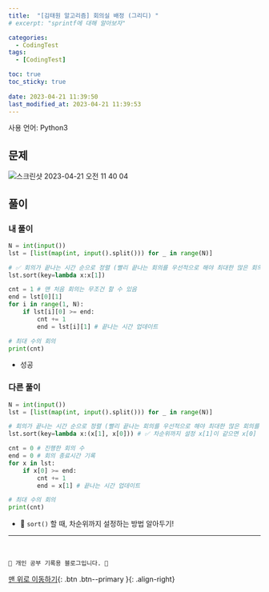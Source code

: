 ```yaml
---
title:  "[김태원 알고리즘] 회의실 배정 (그리디) "
# excerpt: "sprintf에 대해 알아보자"

categories:
  - CodingTest
tags:
  - [CodingTest]

toc: true
toc_sticky: true
 
date: 2023-04-21 11:39:50
last_modified_at: 2023-04-21 11:39:53
---
```


사용 언어: Python3

## 문제
![스크린샷 2023-04-21 오전 11 40 04](https://user-images.githubusercontent.com/59405576/233527772-36d4acdf-b163-4244-88ca-e28baee92fbc.png)

## 풀이
### 내 풀이
```py
N = int(input())
lst = [list(map(int, input().split())) for _ in range(N)]

# ✅ 회의가 끝나는 시간 순으로 정렬 (빨리 끝나는 회의를 우선적으로 해야 최대한 많은 회의를 할 수 있음)
lst.sort(key=lambda x:x[1])

cnt = 1 # 맨 처음 회의는 무조건 할 수 있음
end = lst[0][1]
for i in range(1, N):
    if lst[i][0] >= end:
        cnt += 1 
        end = lst[i][1] # 끝나는 시간 업데이트

# 최대 수의 회의
print(cnt)
```
- 성공



### 다른 풀이
```py
N = int(input())
lst = [list(map(int, input().split())) for _ in range(N)]

# 회의가 끝나는 시간 순으로 정렬 (빨리 끝나는 회의를 우선적으로 해야 최대한 많은 회의를 할 수 있음)
lst.sort(key=lambda x:(x[1], x[0])) # ✅ 차순위까지 설정 x[1]이 같으면 x[0] 순으로

cnt = 0 # 진행한 회의 수
end = 0 # 회의 종료시간 기록
for x in lst:
    if x[0] >= end:
        cnt += 1 
        end = x[1] # 끝나는 시간 업데이트

# 최대 수의 회의
print(cnt)
```
- 🌟 `sort()` 할 때, 차순위까지 설정하는 방법 알아두기!








***
<br>


    💛 개인 공부 기록용 블로그입니다. 👻

[맨 위로 이동하기](#){: .btn .btn--primary }{: .align-right}